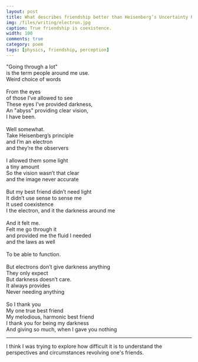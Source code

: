 ```yaml
---
layout: post
title: What describes friendship better than Heisenberg’s Uncertainty Principle?
img: /files/writing/electron.jpg
caption: True friendship is coexistence.
width: 100
comments: true
category: poem
tags: [physics, friendship, perception]
---
```


"Going through a lot"<br>
is the term people around me use. <br>
Weird choice of words <br>
<br>
From the eyes<br>
of those I’ve allowed to see<br>
These eyes I’ve provided darkness, <br>
An "abyss" providing clear vision, <br>
I have been.<br>
<br>
Well somewhat.<br>
Take Heisenberg’s principle<br>
and I’m an electron<br>
and they’re the observers<br>
<br>
I allowed them some light<br>
a tiny amount <br>
So the vision wasn’t that clear<br>
and the image never accurate<br>
<br>
But my best friend didn’t need light<br>
It didn’t use sense to sense me<br>
It used coexistence<br>
I the electron, and it the darkness around me <br>
<br>
And it felt me.<br>
Felt me go through it<br>
and provided me the fluid I needed<br>
and the laws as well<br>
<br>
To be able to function.<br>
<br>
But electrons don’t give darkness anything<br>
They only expect<br>
But darkness doesn’t care.<br>
It always provides<br>
Never needing anything<br>
<br>
So I thank you <br>
My one true best friend<br>
My melodious, harmonic best friend <br>
I thank you for being my darkness<br>
And giving so much, when I gave you nothing<br>

---
I think I was trying to explore how difficult it is to understand the perspectives and circumstances revolving one's friends.
